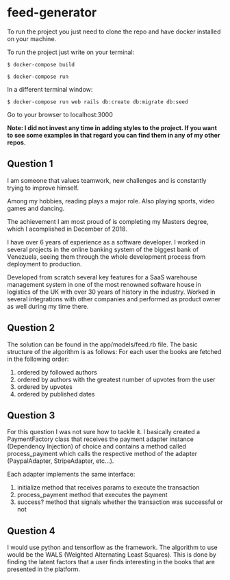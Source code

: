 # feed-generator

To run the project you just need to clone the repo and have docker installed on your machine.

To run the project just write on your terminal:

`$ docker-compose build`

`$ docker-compose run`

In a different terminal window:

`$ docker-compose run web rails db:create db:migrate db:seed`

Go to your browser to localhost:3000

**Note: I did not invest any time in adding styles to the project. If you want to see some examples in that regard you can find them in any of my other repos.**

## Question 1

I am someone that values teamwork, new challenges and is constantly trying
to improve himself.

Among my hobbies, reading plays a major role. Also playing sports, video games and dancing.

The achievement I am most proud of is completing my Masters degree, which I acomplished in December of 2018.

I have over 6 years of experience as a software developer. I worked in several projects in the online banking system of the biggest bank of Venezuela, seeing them through the whole development process from deployment to production.

Developed from scratch several key features for a SaaS warehouse management system in one of the most renowned software house in logistics of the UK with over 30 years of history in the industry. Worked in several integrations with other companies and performed as product owner as well during my time there.

## Question 2

The solution can be found in the app/models/feed.rb file.
The basic structure of the algorithm is as follows:
For each user the books are fetched in the following order:

1. ordered by followed authors
2. ordered by authors with the greatest number of upvotes from the user
3. ordered by upvotes
4. ordered by published dates

## Question 3

For this question I was not sure how to tackle it. I basically created
a PaymentFactory class that receives the payment adapter instance (Dependency Injection) of choice and contains a method called process_payment which calls the respective method of the adapter (PaypalAdapter, StripeAdapter, etc...).

Each adapter implements the same interface:

1. initialize method that receives params to execute the transaction
2. process_payment method that executes the payment
3. success? method that signals whether the transaction was successful or not

## Question 4

I would use python and tensorflow as the framework.
The algorithm to use would be the WALS (Weighted Alternating Least Squares).
This is done by finding the latent factors that a user finds interesting in the
books that are presented in the platform.
